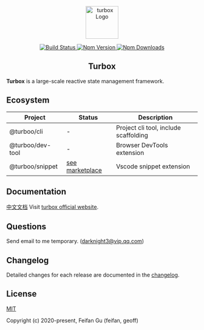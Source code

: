 <p align="center">
  <img src="https://img.alicdn.com/tfs/TB1SqdcDrH1gK0jSZFwXXc7aXXa-349-349.png" alt="turbox Logo" width="86" height="86">
</p>

<p align="center">
  <a href="https://travis-ci.com/github/turboojs/turbox">
    <img src="https://img.shields.io/travis/com/turboojs/turbox/master.svg?style=flat-square" alt="Build Status">
  </a>
  <a href="https://www.npmjs.com/package/@turboo/turbox">
    <img src="https://img.shields.io/npm/v/@turboo/turbox.svg?style=flat-square" alt="Npm Version">
  </a>
  <a href="https://www.npmjs.com/package/@turboo/turbox">
    <img src="https://img.shields.io/npm/dm/@turboo/turbox.svg?style=flat-square" alt="Npm Downloads">
  </a>
</p>

<h2 align="center">Turbox</h2>

**Turbox** is a large-scale reactive state management framework.

## Ecosystem
| Project | Status | Description |
|---------|--------|-------------|
| @turboo/cli       | - | Project cli tool, include scaffolding |
| @turboo/dev-tool       | - | Browser DevTools extension |
| @turboo/snippet  | [see marketplace](https://marketplace.visualstudio.com/items?itemName=feifan-gff.turbox-snippets#review-details) | Vscode snippet extension |

## Documentation
[中文文档](https://turboojs.github.io/turbox/#/zh-cn/turbox)
Visit [turbox official website](https://turboojs.github.io/turbox/#/en-us/).

## Questions
Send email to me temporary. (darknight3@vip.qq.com)

## Changelog
Detailed changes for each release are documented in the [changelog](https://turboojs.github.io/turbox/#/CHANGELOG).

## License
[MIT](http://opensource.org/licenses/MIT)

Copyright (c) 2020-present, Feifan Gu (feifan, geoff)
